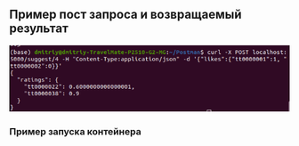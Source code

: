 ## Пример пост запроса и возвращаемый результат
![example_request](post_example.png)
### Пример запуска контейнера
